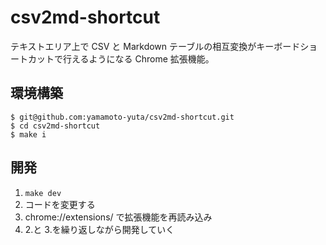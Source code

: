 # csv2md-shortcut

テキストエリア上で CSV と Markdown テーブルの相互変換がキーボードショートカットで行えるようになる Chrome 拡張機能。

## 環境構築

```
$ git@github.com:yamamoto-yuta/csv2md-shortcut.git
$ cd csv2md-shortcut
$ make i
```

## 開発

1. `make dev`
1. コードを変更する
1. chrome://extensions/ で拡張機能を再読み込み
1. 2.と 3.を繰り返しながら開発していく
